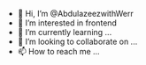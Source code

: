 - 👋 Hi, I’m @AbdulazeezwithWerr
- 👀 I’m interested in frontend
- 🌱 I’m currently learning ...
- 💞️ I’m looking to collaborate on ...
- 📫 How to reach me ...

<!---
AbdulazeezwithWerr/AbdulazeezwithWerr is a ✨ special ✨ repository because its `README.md` (this file) appears on your GitHub profile.
You can click the Preview link to take a look at your changes.
--->
